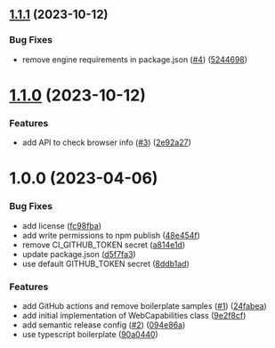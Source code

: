 ## [1.1.1](https://github.com/webex/web-capabilities/compare/v1.1.0...v1.1.1) (2023-10-12)


### Bug Fixes

* remove engine requirements in package.json ([#4](https://github.com/webex/web-capabilities/issues/4)) ([5244698](https://github.com/webex/web-capabilities/commit/52446988e3fac1c6f4cd4185e515ee22edbc4859))

# [1.1.0](https://github.com/webex/web-capabilities/compare/v1.0.0...v1.1.0) (2023-10-12)


### Features

* add API to check browser info ([#3](https://github.com/webex/web-capabilities/issues/3)) ([2e92a27](https://github.com/webex/web-capabilities/commit/2e92a27aa8d872395b9019632518548b9821d7a3))

# 1.0.0 (2023-04-06)


### Bug Fixes

* add license ([fc98fba](https://github.com/webex/web-capabilities/commit/fc98fba52f6c38263b966ac3b7a9008fcd9c3cdb))
* add write permissions to npm publish ([48e454f](https://github.com/webex/web-capabilities/commit/48e454fa4c4c4c53507fb6883881a96d371c9438))
* remove CI_GITHUB_TOKEN secret ([a814e1d](https://github.com/webex/web-capabilities/commit/a814e1db6705fbe05293a4c6fbdc557b86dc8e0e))
* update package.json ([d5f7fa3](https://github.com/webex/web-capabilities/commit/d5f7fa33f6493897a6a6b009dc16328e8db02b31))
* use default GITHUB_TOKEN secret ([8ddb1ad](https://github.com/webex/web-capabilities/commit/8ddb1ad8d3ac6be7f4cb96ad622e7fb16a99382b))


### Features

* add GitHub actions and remove boilerplate samples ([#1](https://github.com/webex/web-capabilities/issues/1)) ([24fabea](https://github.com/webex/web-capabilities/commit/24fabea5a50e875541714518a1af8d660cbd1924))
* add initial implementation of WebCapabilities class ([9e2f8cf](https://github.com/webex/web-capabilities/commit/9e2f8cfab9328cbb12d107641b6e223e57d0ef9b))
* add semantic release config ([#2](https://github.com/webex/web-capabilities/issues/2)) ([094e86a](https://github.com/webex/web-capabilities/commit/094e86aebf159cc1c58b6d5b1e84aa13b1074b36))
* use typescript boilerplate ([90a0440](https://github.com/webex/web-capabilities/commit/90a04405c9c1a0898bfdfaae77b8d6ec130244be))
